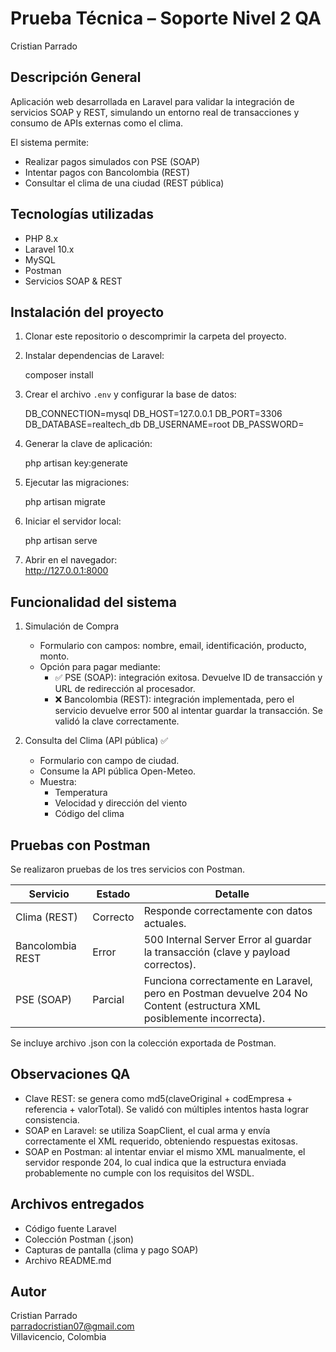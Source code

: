 # Prueba Técnica – Soporte Nivel 2 QA  
Cristian Parrado

## Descripción General

Aplicación web desarrollada en Laravel para validar la integración de servicios SOAP y REST, simulando un entorno real de transacciones y consumo de APIs externas como el clima.  

El sistema permite:

- Realizar pagos simulados con PSE (SOAP)
- Intentar pagos con Bancolombia (REST)
- Consultar el clima de una ciudad (REST pública)

## Tecnologías utilizadas

- PHP 8.x
- Laravel 10.x
- MySQL
- Postman
- Servicios SOAP & REST

## Instalación del proyecto

1. Clonar este repositorio o descomprimir la carpeta del proyecto.
2. Instalar dependencias de Laravel:

   composer install

3. Crear el archivo `.env` y configurar la base de datos:

    DB_CONNECTION=mysql
    DB_HOST=127.0.0.1
    DB_PORT=3306
    DB_DATABASE=realtech_db
    DB_USERNAME=root
    DB_PASSWORD= 

4. Generar la clave de aplicación:

   php artisan key:generate

5. Ejecutar las migraciones:

   php artisan migrate

6. Iniciar el servidor local:

   php artisan serve

7. Abrir en el navegador:  
   http://127.0.0.1:8000

## Funcionalidad del sistema

1. Simulación de Compra

   - Formulario con campos: nombre, email, identificación, producto, monto.
   - Opción para pagar mediante:
     - ✅ PSE (SOAP): integración exitosa. Devuelve ID de transacción y URL de redirección al procesador.
     - ❌ Bancolombia (REST): integración implementada, pero el servicio devuelve error 500 al intentar guardar la transacción. Se validó la clave correctamente.

2. Consulta del Clima (API pública) ✅

   - Formulario con campo de ciudad.
   - Consume la API pública Open-Meteo.
   - Muestra:
     - Temperatura
     - Velocidad y dirección del viento
     - Código del clima

## Pruebas con Postman

Se realizaron pruebas de los tres servicios con Postman.

| Servicio         | Estado     | Detalle                                                                      |
|------------------|------------|------------------------------------------------------------------------------|
| Clima (REST)     | Correcto   | Responde correctamente con datos actuales.                                  |
| Bancolombia REST | Error      | 500 Internal Server Error al guardar la transacción (clave y payload correctos). |
| PSE (SOAP)       | Parcial    | Funciona correctamente en Laravel, pero en Postman devuelve 204 No Content (estructura XML posiblemente incorrecta).

Se incluye archivo .json con la colección exportada de Postman.

## Observaciones QA

- Clave REST: se genera como md5(claveOriginal + codEmpresa + referencia + valorTotal). Se validó con múltiples intentos hasta lograr consistencia.
- SOAP en Laravel: se utiliza SoapClient, el cual arma y envía correctamente el XML requerido, obteniendo respuestas exitosas.
- SOAP en Postman: al intentar enviar el mismo XML manualmente, el servidor responde 204, lo cual indica que la estructura enviada probablemente no cumple con los requisitos del WSDL.

## Archivos entregados

- Código fuente Laravel
- Colección Postman (.json)
- Capturas de pantalla (clima y pago SOAP)
- Archivo README.md

## Autor

Cristian Parrado  
parradocristian07@gmail.com  
Villavicencio, Colombia
